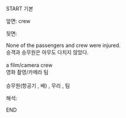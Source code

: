 START
기본

앞면:
crew


뒷면:
<div>None of the passengers and crew were injured. </div><div>승객과 승무원은 아무도 다치지 않았다.</div><br><div>a film/camera crew </div><div>영화 촬영/카메라 팀</div><div><br></div><div>승무원(항공기 , 배) , 무리 , <font color=""#0a84ff"">팀</font></div>


해석:

END